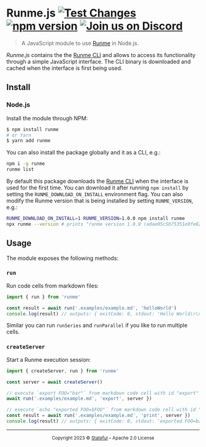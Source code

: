 # Runme.js [![Test Changes](https://github.com/stateful/runmejs/actions/workflows/test.yaml/badge.svg)](https://github.com/stateful/runmejs/actions/workflows/test.yaml) [![npm version](https://badge.fury.io/js/runme.svg)](https://badge.fury.io/js/runme) [![Join us on Discord](https://img.shields.io/discord/878764303052865537?color=5b39df&label=Join%20us%20on%20Discord)](https://discord.com/invite/BQm8zRCBUY)

> A JavaScript module to use [Runme](https://runme.dev) in Node.js.

_Runme.js_ contains the the [Runme CLI](https://github.com/stateful/runme) and allows to access its functionality through a simple JavaScript interface. The CLI binary is downloaded and cached when the interface is first being used.

## Install

### Node.js

Install the module through NPM:

```sh
$ npm install runme
# or Yarn
$ yarn add runme
```

You can also install the package globally and it as a CLI, e.g.:

```sh
npm i -g runme
runme list
```

By default this package downloads the [Runme CLI](https://github.com/stateful/runme) when the interface is used for the first time. You can download it after running `npm install` by setting the `RUNME_DOWNLOAD_ON_INSTALL` environment flag. You can also modify the Runme version that is being installed by setting `RUNME_VERSION`, e.g.:

```sh
RUNME_DOWNLOAD_ON_INSTALL=1 RUNME_VERSION=1.0.0 npm install runme
npx runme --version # prints "runme version 1.0.0 (adae05c5b75351e9fe82acd595ac8086b6abf19b) on 2023-03-28T20:56:21Z"
```

## Usage

The module exposes the following methods:

### `run`

Run code cells from markdown files:

```ts { name="runExample" }
import { run } from 'runme'

const result = await run('.examples/example.md', 'helloWorld')
console.log(result) // outputs: { exitCode: 0, stdout: 'Hello World\r\n', stderr: '' }
```

Similar you can run `runSeries` and `runParallel` if you like to run multiple cells.

### `createServer`

Start a Runme execution session:

```ts
import { createServer, run } from 'runme'

const server = await createServer()

// execute `export FOO="bar"` from markdown code cell with id "export"
await run('.examples/example.md', 'export', server })

// execute `echo "exported FOO=$FOO"` from markdown code cell with id "print"
const result = await run('.examples/example.md', 'print', server })
console.log(result) // outputs: { exitCode: 0, stdout: 'exported FOO=bar\r\n', stderr: '' }
```

---

<p align="center">
  <small>
    Copyright 2023 © <a href="http://stateful.com/">Stateful</a> – Apache 2.0 License
  </small>
</p>
